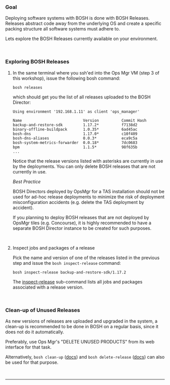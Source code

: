 ### Goal

Deploying software systems with BOSH is done with BOSH Releases. 
Releases abstract code away from the underlying OS and create a specific packing structure all software systems must adhere to. 

Lets explore the BOSH Releases currently available on your environment.

<br/>

### Exploring BOSH Releases

1. In the same terminal where you ssh'ed into the Ops Mgr VM (step 3 of this workshop), issue the following bosh command:

    ```execute
    bosh releases
    ```

    which should get you the list of all releases uploaded to the BOSH Director:

    ```
    Using environment '192.168.1.11' as client 'ops_manager'

    Name                           Version          Commit Hash
    backup-and-restore-sdk         1.17.2*          f7138d2
    binary-offline-buildpack       1.0.35*          6ad45ac
    bosh-dns                       1.17.0*          c10f409
    bosh-dns-aliases               0.0.3*           eca9c5a
    bosh-system-metrics-forwarder  0.0.18*          7dc0683
    bpm                            1.1.5*           98f635b
    ...
    ```

    Notice that the release versions listed with asterisks are currently in use by the deployments.
    You can only delete BOSH releases that are not currently in use.

    *Best Practice*

    BOSH Directors deployed by OpsMgr for a TAS installation should not be used for ad-hoc release deployments to minimize the risk of deployment misconfiguration accidents (e.g. delete the TAS deployment by accident).

    If you planning to deploy BOSH releases that are not deployed by OpsMgr tiles (e.g. Concourse), it is highly recommended to have a separate BOSH Director instance to be created for such purposes. 

    <br/>

2. Inspect jobs and packages of a release

    Pick the name and version of one of the releases listed in the previous step and issue the `bosh inspect-release` command:

    ```execute
    bosh inspect-release backup-and-restore-sdk/1.17.2
    ```

    The [inspect-release](https://bosh.io/docs/cli-v2/#inspect-release) sub-command lists all jobs and packages associated with a release version.

<br/>

### Clean-up of Unused Releases 

As new versions of releases are uploaded and upgraded in the system, a clean-up is recommended to be done in BOSH on a regular basis, since it does not do it automatically.

Preferably, use Ops Mgr's "DELETE UNUSED PRODUCTS" from its web interface for that task.

Alternatively, `bosh clean-up` ([docs](https://bosh.io/docs/cli-v2/#clean-up)) and `bosh delete-release` ([docs](https://bosh.io/docs/cli-v2/#delete-release)) can also be used for that purpose.

<br/>

---
